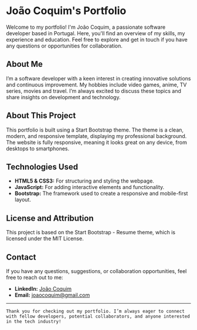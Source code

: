 # João Coquim's Portfolio

Welcome to my portfolio! I'm João Coquim, a passionate software developer based in Portugal. Here, you'll find an overview of my skills, my experience and education. Feel free to explore and get in touch if you have any questions or opportunities for collaboration.

## About Me

I’m a software developer with a keen interest in creating innovative solutions and continuous improvement. My hobbies include video games, anime, TV series, movies and travel. I’m always excited to discuss these topics and share insights on development and technology.

## About This Project

This portfolio is built using a Start Bootstrap theme. The theme is a clean, modern, and responsive template, displaying my professional background. The website is fully responsive, meaning it looks great on any device, from desktops to smartphones.

## Technologies Used

- **HTML5 & CSS3:** For structuring and styling the webpage.
- **JavaScript:** For adding interactive elements and functionality.
- **Bootstrap:** The framework used to create a responsive and mobile-first layout.

## License and Attribution

This project is based on the Start Bootstrap - Resume theme, which is licensed under the MIT License.

## Contact

If you have any questions, suggestions, or collaboration opportunities, feel free to reach out to me:

- **LinkedIn:** [João Coquim](https://www.linkedin.com/in/joaocoquim/)
- **Email:** [joaocoquim@gmail.com](mailto:joaocoquim@gmail.com)

---

```Thank you for checking out my portfolio. I’m always eager to connect with fellow developers, potential collaborators, and anyone interested in the tech industry!```